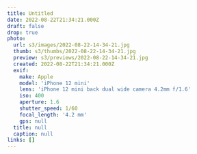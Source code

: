 ```yaml
---
title: Untitled
date: 2022-08-22T21:34:21.000Z
draft: false
drop: true
photo:
  url: s3/images/2022-08-22-14-34-21.jpg
  thumb: s3/thumbs/2022-08-22-14-34-21.jpg
  preview: s3/previews/2022-08-22-14-34-21.jpg
  created: 2022-08-22T21:34:21.000Z
  exif:
    make: Apple
    model: 'iPhone 12 mini'
    lens: 'iPhone 12 mini back dual wide camera 4.2mm f/1.6'
    iso: 400
    aperture: 1.6
    shutter_speed: 1/60
    focal_length: '4.2 mm'
    gps: null
  title: null
  caption: null
links: []
---
```

